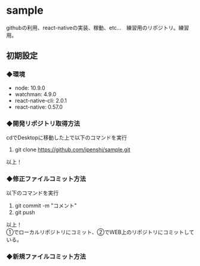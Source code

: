 # sample
githubの利用、react-nativeの実装、稼動、etc…　練習用のリポジトリ。練習用。

## 初期設定  
### ◆環境  
  - node: 10.9.0  
  - watchman: 4.9.0  
  - react-native-cli: 2.0.1  
  - react-native: 0.57.0  

### ◆開発リポジトリ取得方法
cdでDesktopに移動した上で以下のコマンドを実行  
  1. git clone https://github.com/ipenshi/sample.git  

以上！
  
### ◆修正ファイルコミット方法
以下のコマンドを実行  
  1. git commit -m "コメント"  
  1. git push  
  
以上！  
①でローカルリポジトリにコミット、②でＷEB上のリポジトリにコミットしている。  

### ◆新規ファイルコミット方法
